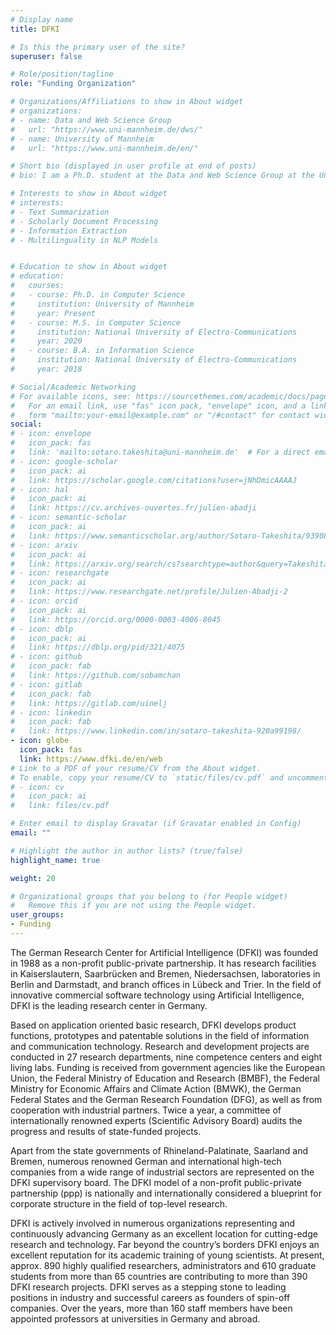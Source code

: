 ```yaml
---
# Display name
title: DFKI

# Is this the primary user of the site?
superuser: false

# Role/position/tagline
role: "Funding Organization"

# Organizations/Affiliations to show in About widget
# organizations: 
# - name: Data and Web Science Group
#   url: "https://www.uni-mannheim.de/dws/"
# - name: University of Mannheim
#   url: "https://www.uni-mannheim.de/en/"

# Short bio (displayed in user profile at end of posts)
# bio: I am a Ph.D. student at the Data and Web Science Group at the University of Mannheim

# Interests to show in About widget
# interests:
# - Text Summarization
# - Scholarly Document Processing
# - Information Extraction
# - Multilinguality in NLP Models


# Education to show in About widget
# education:
#   courses:
#   - course: Ph.D. in Computer Science
#     institution: University of Mannheim
#     year: Present
#   - course: M.S. in Computer Science
#     institution: National University of Electro-Communications
#     year: 2020
#   - course: B.A. in Information Science
#     institution: National University of Electro-Communications
#     year: 2018

# Social/Academic Networking
# For available icons, see: https://sourcethemes.com/academic/docs/page-builder/#icons
#   For an email link, use "fas" icon pack, "envelope" icon, and a link in the
#   form "mailto:your-email@example.com" or "/#contact" for contact widget.
social:
# - icon: envelope
#   icon_pack: fas
#   link: 'mailto:sotaro.takeshita@uni-mannheim.de'  # For a direct email link, use "mailto:test@example.org".
# - icon: google-scholar
#   icon_pack: ai
#   link: https://scholar.google.com/citations?user=jNhDmicAAAAJ
# - icon: hal
#   icon_pack: ai
#   link: https://cv.archives-ouvertes.fr/julien-abadji
# - icon: semantic-scholar
#   icon_pack: ai
#   link: https://www.semanticscholar.org/author/Sotaro-Takeshita/9390836
# - icon: arxiv
#   icon_pack: ai
#   link: https://arxiv.org/search/cs?searchtype=author&query=Takeshita%2C+S
# - icon: researchgate
#   icon_pack: ai
#   link: https://www.researchgate.net/profile/Julien-Abadji-2
# - icon: orcid
#   icon_pack: ai
#   link: https://orcid.org/0000-0003-4006-8045
# - icon: dblp
#   icon_pack: ai
#   link: https://dblp.org/pid/321/4075
# - icon: github
#   icon_pack: fab
#   link: https://github.com/sobamchan
# - icon: gitlab
#   icon_pack: fab
#   link: https://gitlab.com/uinelj
# - icon: linkedin
#   icon_pack: fab
#   link: https://www.linkedin.com/in/sotaro-takeshita-920a99198/
- icon: globe
  icon_pack: fas
  link: https://www.dfki.de/en/web
# Link to a PDF of your resume/CV from the About widget.
# To enable, copy your resume/CV to `static/files/cv.pdf` and uncomment the lines below.
# - icon: cv
#   icon_pack: ai
#   link: files/cv.pdf

# Enter email to display Gravatar (if Gravatar enabled in Config)
email: ""

# Highlight the author in author lists? (true/false)
highlight_name: true

weight: 20

# Organizational groups that you belong to (for People widget)
#   Remove this if you are not using the People widget.
user_groups:
- Funding
---
```


The German Research Center for Artificial Intelligence (DFKI) was founded in 1988 as a non-profit public-private partnership. It has research facilities in Kaiserslautern, Saarbrücken and Bremen, Niedersachsen, laboratories in Berlin and Darmstadt, and branch offices in Lübeck and Trier. In the field of innovative commercial software technology using Artificial Intelligence, DFKI is the leading research center in Germany.

Based on application oriented basic research, DFKI develops product functions, prototypes and patentable solutions in the field of information and communication technology. Research and development projects are conducted in 27 research departments, nine competence centers and eight living labs. Funding is received from government agencies like the European Union, the Federal Ministry of Education and Research (BMBF), the Federal Ministry for Economic Affairs and Climate Action (BMWK), the German Federal States and the German Research Foundation (DFG), as well as from cooperation with industrial partners. Twice a year, a committee of internationally renowned experts (Scientific Advisory Board) audits the progress and results of state-funded projects. 

Apart from the state governments of Rhineland-Palatinate, Saarland and Bremen, numerous renowned German and international high-tech companies from a wide range of industrial sectors are represented on the DFKI supervisory board. The DFKI model of a non-profit public-private partnership (ppp) is nationally and internationally considered a blueprint for corporate structure in the field of top-level research.

DFKI is actively involved in numerous organizations representing and continuously advancing Germany as an excellent location for cutting-edge research and technology. Far beyond the country’s borders DFKI enjoys an excellent reputation for its academic training of young scientists. At present, approx. 890 highly qualified researchers, administrators and 610 graduate students from more than 65 countries are contributing to more than 390 DFKI research projects. DFKI serves as a stepping stone to leading positions in industry and successful careers as founders of spin-off companies. Over the years, more than 160 staff members have been appointed professors at universities in Germany and abroad.
